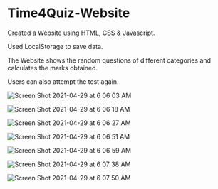 # Time4Quiz-Website

Created a Website using HTML, CSS & Javascript.

Used LocalStorage to save data.

The Website shows the random questions of different categories and calculates the marks obtained. 

Users can also attempt the test again.



![Screen Shot 2021-04-29 at 6 06 03 AM](https://user-images.githubusercontent.com/33275709/116542080-3dd9cf00-a8ba-11eb-85d1-f16db2ca9477.png)


![Screen Shot 2021-04-29 at 6 06 18 AM](https://user-images.githubusercontent.com/33275709/116542085-3fa39280-a8ba-11eb-8627-21e70a4c977c.png)


![Screen Shot 2021-04-29 at 6 06 27 AM](https://user-images.githubusercontent.com/33275709/116542093-40d4bf80-a8ba-11eb-9fa5-8e836db82ba9.png)


![Screen Shot 2021-04-29 at 6 06 51 AM](https://user-images.githubusercontent.com/33275709/116542095-416d5600-a8ba-11eb-8f97-39e376504802.png)


![Screen Shot 2021-04-29 at 6 06 59 AM](https://user-images.githubusercontent.com/33275709/116542097-416d5600-a8ba-11eb-9ca3-45dd249306ab.png)


![Screen Shot 2021-04-29 at 6 07 38 AM](https://user-images.githubusercontent.com/33275709/116542099-4205ec80-a8ba-11eb-9b52-9dc567b646ff.png)


![Screen Shot 2021-04-29 at 6 07 50 AM](https://user-images.githubusercontent.com/33275709/116542100-429e8300-a8ba-11eb-8c7a-613c0121dd3c.png)
